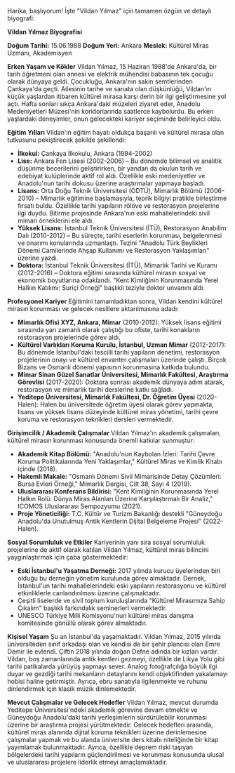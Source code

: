 Harika, başlıyorum! İşte "Vildan Yılmaz" için tamamen özgün ve detaylı biyografi:

**Vildan Yılmaz Biyografisi**

**Doğum Tarihi:** 15.06.1988
**Doğum Yeri:** Ankara
**Meslek:** Kültürel Miras Uzmanı, Akademisyen

**Erken Yaşam ve Kökler**
Vildan Yılmaz, 15 Haziran 1988'de Ankara'da, bir tarih öğretmeni olan annesi ve elektrik mühendisi babasının tek çocuğu olarak dünyaya geldi. Çocukluğu, Ankara'nın sakin semtlerinden Çankaya'da geçti. Ailesinin tarihe ve sanata olan düşkünlüğü, Vildan'ın küçük yaşlardan itibaren kültürel mirasa karşı derin bir ilgi geliştirmesine yol açtı. Hafta sonları sıkça Ankara'daki müzeleri ziyaret eder, Anadolu Medeniyetleri Müzesi'nin koridorlarında saatlerce kaybolurdu. Bu erken yaşlardaki deneyimler, onun gelecekteki kariyer seçiminde belirleyici oldu.

**Eğitim Yılları**
Vildan'ın eğitim hayatı oldukça başarılı ve kültürel mirasa olan tutkusunu pekiştirecek şekilde şekillendi:

*   **İlkokul:** Çankaya İlkokulu, Ankara (1994-2002)
*   **Lise:** Ankara Fen Lisesi (2002-2006) – Bu dönemde bilimsel ve analitik düşünme becerilerini geliştirirken, bir yandan da okulun tarih ve edebiyat kulüplerinde aktif rol aldı. Özellikle eski medeniyetler ve Anadolu'nun tarihi dokusu üzerine araştırmalar yapmaya başladı.
*   **Lisans:** Orta Doğu Teknik Üniversitesi (ODTÜ), Mimarlık Bölümü (2006-2010) – Mimarlık eğitimine başlamasıyla, teorik bilgiyi pratikle birleştirme fırsatı buldu. Özellikle tarihi yapıların rölöve ve restorasyon projelerine ilgi duydu. Bitirme projesinde Ankara'nın eski mahallelerindeki sivil mimari örneklerini ele aldı.
*   **Yüksek Lisans:** İstanbul Teknik Üniversitesi (İTÜ), Restorasyon Anabilim Dalı (2010-2012) – Bu süreçte, tarihi eserlerin korunması, belgelenmesi ve onarımı konularında uzmanlaştı. Tezini "Anadolu Türk Beylikleri Dönemi Camilerinde Ahşap Kullanımı ve Restorasyon Yaklaşımları" üzerine yazdı.
*   **Doktora:** İstanbul Teknik Üniversitesi (İTÜ), Mimarlık Tarihi ve Kuramı (2012-2016) – Doktora eğitimi sırasında kültürel mirasın sosyal ve ekonomik boyutlarına odaklandı. "Kent Kimliğinin Korunmasında Yerel Halkın Katılımı: Suriçi Örneği" başlıklı teziyle doktor unvanını aldı.

**Profesyonel Kariyer**
Eğitimini tamamladıktan sonra, Vildan kendini kültürel mirasın korunması ve gelecek nesillere aktarılmasına adadı:

*   **Mimarlık Ofisi XYZ, Ankara, Mimar** (2010-2012): Yüksek lisans eğitimi sırasında yarı zamanlı olarak çalıştığı bu ofiste, tarihi konakların restorasyon projelerinde görev aldı.
*   **Kültürel Varlıkları Koruma Kurulu, İstanbul, Uzman Mimar** (2012-2017): Bu dönemde İstanbul'daki tescilli tarihi yapıların denetimi, restorasyon projelerinin onayı ve kültürel envanter çalışmaları üzerinde çalıştı. Birçok Bizans ve Osmanlı dönemi yapısının korunmasına katkıda bulundu.
*   **Mimar Sinan Güzel Sanatlar Üniversitesi, Mimarlık Fakültesi, Araştırma Görevlisi** (2017-2020): Doktora sonrası akademik dünyaya adım atarak, restorasyon ve mimarlık tarihi derslerine katkı sağladı.
*   **Yeditepe Üniversitesi, Mimarlık Fakültesi, Dr. Öğretim Üyesi** (2020-Halen): Halen bu üniversitede öğretim üyesi olarak görev yapmakta, lisans ve yüksek lisans düzeyinde kültürel miras yönetimi, tarihi çevre koruma ve restorasyon teknikleri dersleri vermektedir.

**Girişimcilik / Akademik Çalışmalar**
Vildan Yılmaz'ın akademik çalışmaları, kültürel mirasın korunması konusunda önemli katkılar sunmuştur:

*   **Akademik Kitap Bölümü:** "Anadolu'nun Kaybolan İzleri: Tarihi Çevre Koruma Politikalarında Yeni Yaklaşımlar," Kültürel Miras ve Kimlik Kitabı içinde (2018).
*   **Hakemli Makale:** "Osmanlı Dönemi Sivil Mimarisinde Detay Çözümleri: Bursa Evleri Örneği," Mimarlık Dergisi, Cilt 38, Sayı 4 (2019).
*   **Uluslararası Konferans Bildirisi:** "Kent Kimliğinin Korunmasında Yerel Halkın Rolü: Dünya Miras Alanları Üzerine Karşılaştırmalı Bir Analiz," ICOMOS Uluslararası Sempozyumu (2021).
*   **Proje Yöneticiliği:** T.C. Kültür ve Turizm Bakanlığı destekli "Güneydoğu Anadolu'da Unutulmuş Antik Kentlerin Dijital Belgeleme Projesi" (2022-Halen).

**Sosyal Sorumluluk ve Etkiler**
Kariyerinin yanı sıra sosyal sorumluluk projelerine de aktif olarak katılan Vildan Yılmaz, kültürel miras bilincini yaygınlaştırmak için çaba göstermektedir:

*   **Eski İstanbul'u Yaşatma Derneği:** 2017 yılında kurucu üyelerinden biri olduğu bu derneğin yönetim kurulunda görev almaktadır. Dernek, İstanbul'un tarihi mahallelerindeki eski yapıların restorasyonu ve kültürel etkinliklerle canlandırılması üzerine çalışmaktadır.
*   Çeşitli liselerde ve sivil toplum kuruluşlarında "Kültürel Mirasımıza Sahip Çıkalım" başlıklı farkındalık seminerleri vermektedir.
*   UNESCO Türkiye Milli Komisyonu'nun kültürel miras danışma komitesinde gönüllü olarak görev almaktadır.

**Kişisel Yaşam**
Şu an İstanbul'da yaşamaktadır. Vildan Yılmaz, 2015 yılında üniversiteden sınıf arkadaşı olan ve kendisi de bir şehir plancısı olan Emre Demir ile evlendi. Çiftin 2018 yılında doğan Defne adında bir kızları vardır. Vildan, boş zamanlarında antik kentleri gezmeyi, özellikle de Likya Yolu gibi tarihi patikalarda yürüyüş yapmayı sever. Analog fotoğrafçılığa büyük ilgi duyar ve gezdiği tarihi mekanların detaylarını kendi objektifinden yakalamayı hobisi haline getirmiştir. Ayrıca, ebru sanatıyla ilgilenmekte ve ruhunu dinlendirmek için klasik müzik dinlemektedir.

**Mevcut Çalışmalar ve Gelecek Hedefler**
Vildan Yılmaz, mevcut durumda Yeditepe Üniversitesi'ndeki akademik görevine devam etmekte ve Güneydoğu Anadolu'daki tarihi yerleşimlerin sürdürülebilir korunması üzerine bir araştırma projesi yürütmektedir. Gelecek hedefleri arasında, kültürel miras alanında dijital koruma teknikleri üzerine derinlemesine çalışmalar yapmak ve bu alanda üniversite ders kitabı niteliğinde bir kitap yayımlamak bulunmaktadır. Ayrıca, özellikle deprem riski taşıyan bölgelerdeki tarihi yapıların güçlendirilmesi ve korunması konusunda ulusal ve uluslararası projelere liderlik etmeyi amaçlamaktadır.